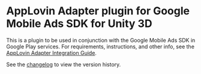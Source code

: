 # AppLovin Adapter plugin for Google Mobile Ads SDK for Unity 3D

This is a plugin to be used in conjunction with the Google Mobile Ads SDK in
Google Play services. For requirements, instructions, and other info, see the
[AppLovin Adapter Integration Guide](https://developers.google.com/admob/unity/mediation/applovin).

See the [changelog](https://developers.google.com/admob/unity/mediation/applovin#applovin-unity-mediation-plugin-changelog)
to view the version history.
